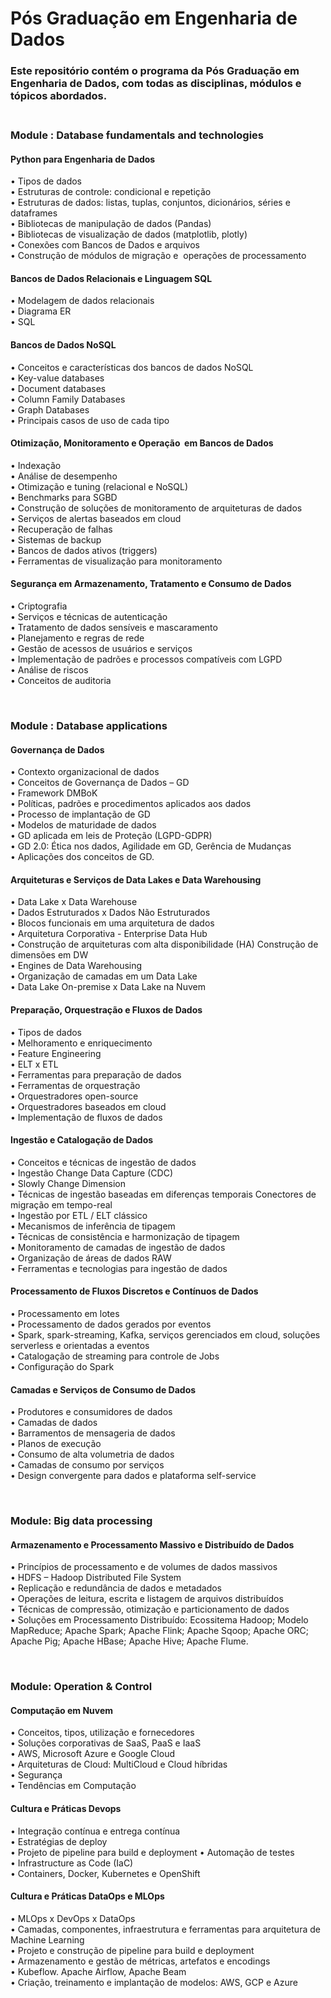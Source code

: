 # **Pós Graduação em Engenharia de Dados**

### **Este repositório contém o programa da Pós Graduação em Engenharia de Dados, com todas as disciplinas, módulos e tópicos abordados.**<br></br>

<p></p>
<p></p>
<p></p>

### **Module : Database fundamentals and technologies**
####	Python para Engenharia de Dados <br>
• 	Tipos de dados	<br>
• 	Estruturas de controle: condicional e repetição	<br>
• 	Estruturas de dados: listas, tuplas, conjuntos, dicionários, séries e dataframes	<br>
• 	Bibliotecas de manipulação de dados (Pandas)	<br>
• 	Bibliotecas de visualização de dados (matplotlib, plotly)	<br>
• 	Conexões com Bancos de Dados e arquivos	<br>
• 	Construção de módulos de migração e  operações de processamento	<br>
<p></p>

####	Bancos de Dados Relacionais e Linguagem SQL
• 	Modelagem de dados relacionais  	<br>
• 	Diagrama ER	<br>
• 	SQL	<br>
<p></p>

####	Bancos de Dados NoSQL	<br>
• 	Conceitos e características dos bancos de dados NoSQL	<br>
• 	Key-value databases	<br>
• 	Document databases	<br>
• 	Column Family Databases	<br>
• 	Graph Databases	<br>
• 	Principais casos de uso de cada tipo	<br>
<p></p>

####	Otimização, Monitoramento e Operação  em Bancos de Dados	<br>
• 	Indexação	<br>
• 	Análise de desempenho	<br>
• 	Otimização e tuning (relacional e NoSQL)	<br>
• 	Benchmarks para SGBD	<br>
• 	Construção de soluções de monitoramento de arquiteturas de dados	<br>
• 	Serviços de alertas baseados em cloud	<br>
• 	Recuperação de falhas	<br>
• 	Sistemas de backup	<br>
• 	Bancos de dados ativos (triggers)	<br>
• 	Ferramentas de visualização para monitoramento	<br>
<p></p>

####	Segurança em Armazenamento, Tratamento e Consumo de Dados	<br>
• 	Criptografia	<br>
• 	Serviços e técnicas de autenticação	<br>
• 	Tratamento de dados sensíveis e mascaramento	<br>
• 	Planejamento e regras de rede	<br>
• 	Gestão de acessos de usuários e serviços	<br>
• 	Implementação de padrões e processos compatíveis com LGPD	<br>
• 	Análise de riscos	<br>
• 	Conceitos de auditoria	<br>
<p></p><br>

### **Module :  Database applications**
####	Governança de Dados	<br>
• 	Contexto organizacional de dados	<br>
• 	Conceitos de Governança de Dados – GD	<br>
• 	Framework DMBoK	<br>
• 	Políticas, padrões e procedimentos aplicados aos dados	<br>
• 	Processo de implantação de GD	<br>
• 	Modelos de maturidade de dados	<br>
• 	GD aplicada em leis de Proteção (LGPD-GDPR)	<br>
• 	GD 2.0: Ética nos dados, Agilidade em GD, Gerência de Mudanças	<br>
• 	Aplicações dos conceitos de GD.	<br>
<p></p>	

####	Arquiteturas e Serviços de Data Lakes e Data Warehousing	<br>
• 	Data Lake x Data Warehouse	<br>
• 	Dados Estruturados x Dados Não Estruturados	<br>
• 	Blocos funcionais em uma arquitetura de dados	<br>
• 	Arquitetura Corporativa - Enterprise Data Hub	<br>
• 	Construção de arquiteturas com alta disponibilidade (HA) Construção de dimensões em DW	<br>
• 	Engines de Data Warehousing	<br>
• 	Organização de camadas em um Data Lake	<br>
• 	Data Lake On-premise x Data Lake na Nuvem	<br>
<p></p>	

####	Preparação, Orquestração e Fluxos de Dados 	<br>
• 	Tipos de dados	<br>
• 	Melhoramento e enriquecimento	<br>
• 	Feature Engineering	<br>
• 	ELT x ETL	<br>
• 	Ferramentas para preparação de dados	<br>
• 	Ferramentas de orquestração	<br>
• 	Orquestradores open-source	<br>
• 	Orquestradores baseados em cloud	<br>
• 	Implementação de fluxos de dados 	<br>
<p></p>	

####	Ingestão e Catalogação de Dados	<br>
• 	Conceitos e técnicas de ingestão de dados	<br>
• 	Ingestão Change Data Capture (CDC)	<br>
• 	Slowly Change Dimension	<br>
• 	Técnicas de ingestão baseadas em diferenças temporais Conectores de migração em tempo-real	<br>
• 	Ingestão por ETL / ELT clássico	<br>
• 	Mecanismos de inferência de tipagem	<br>
• 	Técnicas de consistência e harmonização de tipagem	<br>
• 	Monitoramento de camadas de ingestão de dados	<br>
• 	Organização de áreas de dados RAW	<br>
• 	Ferramentas e tecnologias para ingestão de dados	<br>
<p></p>	

####	Processamento de Fluxos Discretos e Contínuos de Dados	<br>
• 	Processamento em lotes	<br>
• 	Processamento de dados gerados por eventos	<br>
• 	Spark, spark-streaming, Kafka, serviços gerenciados em cloud, soluções serverless e orientadas a eventos	<br>
• 	Catalogação de streaming para controle de Jobs	<br>
• 	Configuração do Spark	<br>
<p></p>	

####	Camadas e Serviços de Consumo de Dados	<br>
• 	Produtores e consumidores de dados	<br>
• 	Camadas de dados	<br>
• 	Barramentos de mensageria de dados	<br>
• 	Planos de execução	<br>
• 	Consumo de alta volumetria de dados	<br>
• 	Camadas de consumo por serviços	<br>
• 	Design convergente para dados e plataforma self-service	<br>
<p></p><br>


### **Module: Big data processing**
####	Armazenamento e Processamento Massivo e Distribuído de Dados	<br>
• 	Princípios de processamento e de volumes de dados massivos	<br>
• 	HDFS – Hadoop Distributed File System	<br>
• 	Replicação e redundância de dados e metadados	<br>
• 	Operações de leitura, escrita e listagem de arquivos distribuídos	<br>
• 	Técnicas de compressão, otimização e particionamento de dados	<br>
• 	Soluções em Processamento Distribuído: Ecossitema Hadoop; Modelo MapReduce; Apache Spark; Apache Flink; Apache Sqoop; Apache ORC; Apache Pig; Apache HBase; Apache Hive; Apache Flume.	<br>
<p></p><br>

### **Module: Operation & Control**
####	Computação em Nuvem	<br>
• 	Conceitos, tipos, utilização e fornecedores	<br>
• 	Soluções corporativas de SaaS, PaaS e IaaS	<br>
• 	AWS, Microsoft Azure e Google Cloud	<br>
• 	Arquiteturas de Cloud: MultiCloud e Cloud híbridas	<br>
• 	Segurança	<br>
• 	Tendências em Computação	<br>
<p></p> 

####	Cultura e Práticas Devops	<br>
• 	Integração contínua e entrega contínua	<br>
• 	Estratégias de deploy	<br>
• 	Projeto de pipeline para build e deployment	
• 	Automação de testes	<br>
• 	Infrastructure as Code (IaC)	<br>
• 	Containers, Docker, Kubernetes e OpenShift	<br>
<p></p> 

####	Cultura e Práticas DataOps e MLOps	<br>
• 	MLOps x DevOps x DataOps	<br>
• 	Camadas, componentes, infraestrutura e ferramentas para arquitetura de Machine Learning	<br>
• 	Projeto e construção de pipeline para build e deployment	<br>
• 	Armazenamento e gestão de métricas, artefatos e encodings	<br>
• 	Kubeflow. Apache Airflow, Apache Beam 	<br>
• 	Criação, treinamento e implantação de modelos: AWS, GCP e Azure	<br>
<p></p><br>
